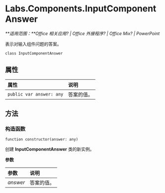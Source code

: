 
# <a name="labs.components.inputcomponentanswer"></a>Labs.Components.InputComponentAnswer

 _**适用范围：**Office 相关应用? | Office 外接程序? | Office Mix? | PowerPoint_

表示对输入组件问题的答案。

```
class InputComponentAnswer
```


## <a name="properties"></a>属性


|属性|说明|
|:-----|:-----|
| `public var answer: any`|答案的值。|

## <a name="methods"></a>方法




### <a name="constructor"></a>构造函数

 `function constructor(answer: any)`

创建 **InputComponentAnswer** 类的新实例。

 **参数**


|参数|说明|
|:-----|:-----|
| _answer_|答案的值。|

